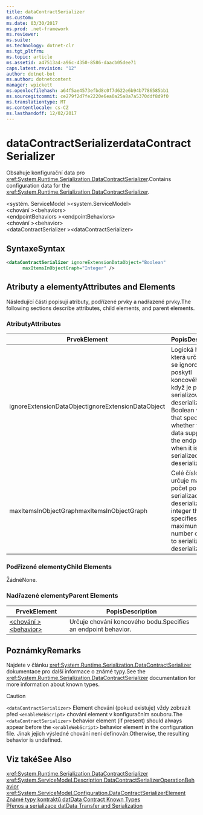 ```yaml
---
title: dataContractSerializer
ms.custom: 
ms.date: 03/30/2017
ms.prod: .net-framework
ms.reviewer: 
ms.suite: 
ms.technology: dotnet-clr
ms.tgt_pltfrm: 
ms.topic: article
ms.assetid: a47513a4-a96c-4350-8586-daacb05dee71
caps.latest.revision: "12"
author: dotnet-bot
ms.author: dotnetcontent
manager: wpickett
ms.openlocfilehash: a64f5ae4573efbd8c0f7d622e6b94b7786585bb1
ms.sourcegitcommit: ce279f2d7fe2220e6ea0a25a8a7a5370ddf8d9f0
ms.translationtype: MT
ms.contentlocale: cs-CZ
ms.lasthandoff: 12/02/2017
---
```

# <a name="datacontractserializer"></a><span data-ttu-id="2918d-102">dataContractSerializer</span><span class="sxs-lookup"><span data-stu-id="2918d-102">dataContractSerializer</span></span>
<span data-ttu-id="2918d-103">Obsahuje konfigurační data pro <xref:System.Runtime.Serialization.DataContractSerializer>.</span><span class="sxs-lookup"><span data-stu-id="2918d-103">Contains configuration data for the <xref:System.Runtime.Serialization.DataContractSerializer>.</span></span>  
  
 <span data-ttu-id="2918d-104">\<systém. ServiceModel ></span><span class="sxs-lookup"><span data-stu-id="2918d-104">\<system.ServiceModel></span></span>  
<span data-ttu-id="2918d-105">\<chování ></span><span class="sxs-lookup"><span data-stu-id="2918d-105">\<behaviors></span></span>  
<span data-ttu-id="2918d-106">\<endpointBehaviors ></span><span class="sxs-lookup"><span data-stu-id="2918d-106">\<endpointBehaviors></span></span>  
<span data-ttu-id="2918d-107">\<chování ></span><span class="sxs-lookup"><span data-stu-id="2918d-107">\<behavior></span></span>  
<span data-ttu-id="2918d-108">\<dataContractSerializer ></span><span class="sxs-lookup"><span data-stu-id="2918d-108">\<dataContractSerializer></span></span>  
  
## <a name="syntax"></a><span data-ttu-id="2918d-109">Syntaxe</span><span class="sxs-lookup"><span data-stu-id="2918d-109">Syntax</span></span>  
  
```xml  
<dataContractSerializer ignoreExtensionDataObject="Boolean"  
      maxItemsInObjectGraph="Integer" />  
```  
  
## <a name="attributes-and-elements"></a><span data-ttu-id="2918d-110">Atributy a elementy</span><span class="sxs-lookup"><span data-stu-id="2918d-110">Attributes and Elements</span></span>  
 <span data-ttu-id="2918d-111">Následující části popisují atributy, podřízené prvky a nadřazené prvky.</span><span class="sxs-lookup"><span data-stu-id="2918d-111">The following sections describe attributes, child elements, and parent elements.</span></span>  
  
### <a name="attributes"></a><span data-ttu-id="2918d-112">Atributy</span><span class="sxs-lookup"><span data-stu-id="2918d-112">Attributes</span></span>  
  
|<span data-ttu-id="2918d-113">Prvek</span><span class="sxs-lookup"><span data-stu-id="2918d-113">Element</span></span>|<span data-ttu-id="2918d-114">Popis</span><span class="sxs-lookup"><span data-stu-id="2918d-114">Description</span></span>|  
|-------------|-----------------|  
|<span data-ttu-id="2918d-115">ignoreExtensionDataObject</span><span class="sxs-lookup"><span data-stu-id="2918d-115">ignoreExtensionDataObject</span></span>|<span data-ttu-id="2918d-116">Logická hodnota, která určuje, jestli se ignorovat data poskytl koncového bodu, když je právě serializován nebo deserializován.</span><span class="sxs-lookup"><span data-stu-id="2918d-116">A Boolean value that specifies whether to ignore data supplied by the endpoint, when it is being serialized or deserialized.</span></span>|  
|<span data-ttu-id="2918d-117">maxItemsInObjectGraph</span><span class="sxs-lookup"><span data-stu-id="2918d-117">maxItemsInObjectGraph</span></span>|<span data-ttu-id="2918d-118">Celé číslo, které určuje maximální počet položek k serializaci nebo deserializaci.</span><span class="sxs-lookup"><span data-stu-id="2918d-118">An integer that specifies the maximum number of items to serialize or deserialize.</span></span>|  
  
### <a name="child-elements"></a><span data-ttu-id="2918d-119">Podřízené elementy</span><span class="sxs-lookup"><span data-stu-id="2918d-119">Child Elements</span></span>  
 <span data-ttu-id="2918d-120">Žádné</span><span class="sxs-lookup"><span data-stu-id="2918d-120">None.</span></span>  
  
### <a name="parent-elements"></a><span data-ttu-id="2918d-121">Nadřazené elementy</span><span class="sxs-lookup"><span data-stu-id="2918d-121">Parent Elements</span></span>  
  
|<span data-ttu-id="2918d-122">Prvek</span><span class="sxs-lookup"><span data-stu-id="2918d-122">Element</span></span>|<span data-ttu-id="2918d-123">Popis</span><span class="sxs-lookup"><span data-stu-id="2918d-123">Description</span></span>|  
|-------------|-----------------|  
|[<span data-ttu-id="2918d-124">\<chování ></span><span class="sxs-lookup"><span data-stu-id="2918d-124">\<behavior></span></span>](../../../../../docs/framework/configure-apps/file-schema/wcf/behavior-of-endpointbehaviors.md)|<span data-ttu-id="2918d-125">Určuje chování koncového bodu.</span><span class="sxs-lookup"><span data-stu-id="2918d-125">Specifies an endpoint behavior.</span></span>|  
  
## <a name="remarks"></a><span data-ttu-id="2918d-126">Poznámky</span><span class="sxs-lookup"><span data-stu-id="2918d-126">Remarks</span></span>  
 <span data-ttu-id="2918d-127">Najdete v článku <xref:System.Runtime.Serialization.DataContractSerializer> dokumentace pro další informace o známé typy.</span><span class="sxs-lookup"><span data-stu-id="2918d-127">See the <xref:System.Runtime.Serialization.DataContractSerializer> documentation for more information about known types.</span></span>  
  
> [!CAUTION]
>  <span data-ttu-id="2918d-128">`<dataContractSerializer>` Element chování (pokud existuje) vždy zobrazit před `<enableWebScript>` chování element v konfiguračním souboru.</span><span class="sxs-lookup"><span data-stu-id="2918d-128">The `<dataContractSerializer>` behavior element (if present) should always appear before the `<enableWebScript>` behavior element in the configuration file.</span></span> <span data-ttu-id="2918d-129">Jinak jejich výsledné chování není definován.</span><span class="sxs-lookup"><span data-stu-id="2918d-129">Otherwise, the resulting behavior is undefined.</span></span>  
  
## <a name="see-also"></a><span data-ttu-id="2918d-130">Viz také</span><span class="sxs-lookup"><span data-stu-id="2918d-130">See Also</span></span>  
 <xref:System.Runtime.Serialization.DataContractSerializer>  
 <xref:System.ServiceModel.Description.DataContractSerializerOperationBehavior>  
 <xref:System.ServiceModel.Configuration.DataContractSerializerElement>  
 [<span data-ttu-id="2918d-131">Známé typy kontraktů dat</span><span class="sxs-lookup"><span data-stu-id="2918d-131">Data Contract Known Types</span></span>](../../../../../docs/framework/wcf/feature-details/data-contract-known-types.md)  
 [<span data-ttu-id="2918d-132">Přenos a serializace dat</span><span class="sxs-lookup"><span data-stu-id="2918d-132">Data Transfer and Serialization</span></span>](../../../../../docs/framework/wcf/feature-details/data-transfer-and-serialization.md)
